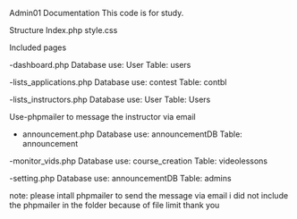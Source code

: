 Admin01 Documentation
This code is for study.

Structure
Index.php
style.css

Included pages

-dashboard.php 
Database use:
User
Table:
users

-lists_applications.php
Database use:
contest
Table:
contbl

-lists_instructors.php
Database use:
User
Table:
Users

Use-phpmailer to message the instructor via email

- announcement.php
Database use:
announcementDB
Table:
announcement

-monitor_vids.php
Database use:
course_creation
Table:
videolessons

-setting.php
Database use:
announcementDB
Table:
admins

note:
please intall phpmailer to send the message via email
i did not include the phpmailer in the folder because of file limit
thank you
